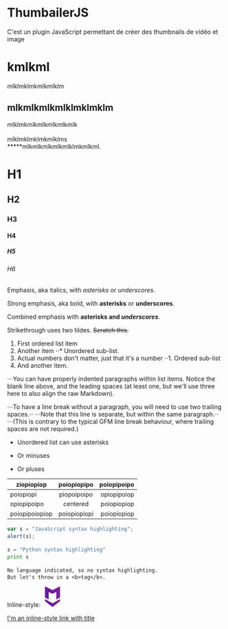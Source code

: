 # ThumbailerJS
C'est un plugin JavaScript permettant de créer des thumbnails de vidéo et image
<h1>kmlkml</h1>
mlklmklmkmlkmlklm
 
<h2>mlkmlkmlkmlklmklmklm</h2>
mlklmkmlkmlkmlkmlkmlk<br />
<br />
mlklmklmklmkmlklms<br />
*****mlkmlkmlkmlkmlklmkmlkml.<br />

# H1
## H2
### H3
#### H4
##### H5
###### H6

Emphasis, aka italics, with *asterisks* or _underscores_.

Strong emphasis, aka bold, with **asterisks** or __underscores__.

Combined emphasis with **asterisks and _underscores_**.

Strikethrough uses two tildes. ~~Scratch this.~~

1. First ordered list item
2. Another item
⋅⋅* Unordered sub-list. 
1. Actual numbers don't matter, just that it's a number
⋅⋅1. Ordered sub-list
4. And another item.

⋅⋅⋅You can have properly indented paragraphs within list items. Notice the blank line above, and the leading spaces (at least one, but we'll use three here to also align the raw Markdown).

⋅⋅⋅To have a line break without a paragraph, you will need to use two trailing spaces.⋅⋅
⋅⋅⋅Note that this line is separate, but within the same paragraph.⋅⋅
⋅⋅⋅(This is contrary to the typical GFM line break behaviour, where trailing spaces are not required.)

* Unordered list can use asterisks
- Or minuses
+ Or pluses


| ziopiopiop        | poiopiopipo           | poiopipoipo  |
| ------------- |:-------------:| -----:|
| poiopiopi      | piopoipoipo | opiopipoiop |
| opiopipoipo     | centered      |   poiopiopiop |
| poiopipoiopiop | poiopiopiopi      |    poiopiopiop |

```javascript
var s = "JavaScript syntax highlighting";
alert(s);
```
 
```python
s = "Python syntax highlighting"
print s
```
 
```
No language indicated, so no syntax highlighting. 
But let's throw in a <b>tag</b>.
```

Inline-style: 
![alt text](https://github.com/adam-p/markdown-here/raw/master/src/common/images/icon48.png "Logo Title Text 1")

[I'm an inline-style link with title](https://www.google.com "Google's Homepage")
